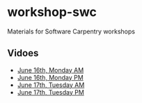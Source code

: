 workshop-swc
============

Materials for Software Carpentry workshops

Vidoes
---------

* [June 16th, Monday AM](http://crtp.capture.duke.edu/Panopto/Pages/Viewer.aspx?id=4b7d1ed1-e84c-4060-96eb-140a53cb6741)
* [June 16th, Monday PM](http://crtp.capture.duke.edu/Panopto/Pages/Viewer.aspx?id=7e9d1b96-0eba-49c5-8d1a-53f072680eb2)
* [June 17th, Tuesday AM](http://crtp.capture.duke.edu/Panopto/Pages/Viewer.aspx?id=8b5e056d-8bef-44b8-8bda-a7af54f3c4fb)
* [June 17th, Tuesday PM](http://crtp.capture.duke.edu/Panopto/Pages/Viewer.aspx?id=7a3d7be9-8085-4420-b8e6-224409680974)
